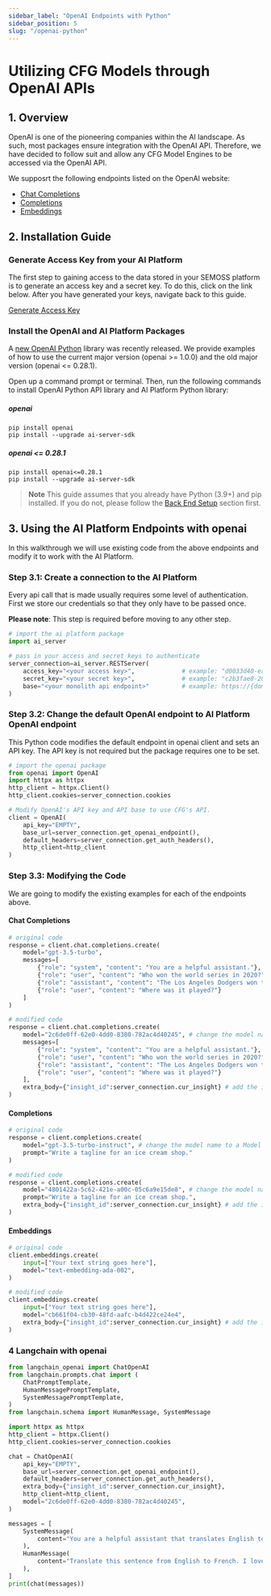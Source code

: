 ```yaml
---
sidebar_label: "OpenAI Endpoints with Python"
sidebar_position: 5
slug: "/openai-python"
---
```


# Utilizing CFG Models through OpenAI APIs

## 1. Overview

OpenAI is one of the pioneering companies within the AI landscape. As such, most packages ensure integration with the OpenAI API. Therefore, we have decided to follow suit and allow any CFG Model Engines to be accessed via the OpenAI API.

We supposrt the following endpoints listed on the OpenAI website:

- [Chat Completions](https://platform.openai.com/docs/guides/text-generation/chat-completions-api)
- [Completions](https://platform.openai.com/docs/guides/text-generation/completions-api)
- [Embeddings](https://platform.openai.com/docs/guides/embeddings/what-are-embeddings)

## 2. Installation Guide

### Generate Access Key from your AI Platform

The first step to gaining access to the data stored in your SEMOSS platform is to generate an access key and a secret key. To do this, click on the link below. After you have generated your keys, navigate back to this guide.

[Generate Access Key](./Connecting%20to%20CFG%20AI.md#generating-access-and-secret-keys)

### Install the OpenAI and AI Platform Packages

A [new OpenAI Python](https://github.com/openai/openai-python/discussions/742) library was recently released. We provide examples of how to use the current major version (openai >= 1.0.0) and the old major version (openai \<= 0.28.1).

Open up a command prompt or terminal.
Then, run the following commands to install OpenAI Python API library and AI Platform Python library:

##### openai

```
pip install openai
pip install --upgrade ai-server-sdk
```

##### openai \<= 0.28.1

```
pip install openai<=0.28.1
pip install --upgrade ai-server-sdk
```

> **Note**
> This guide assumes that you already have Python (3.9+) and pip installed. If you do not, please follow the [Back End Setup](../../Advanced%20Installation/Local%20BE%20Install%20Guide.md) section first.

## 3. Using the AI Platform Endpoints with openai

In this walkthrough we will use existing code from the above endpoints and modify it to work with the AI Platform.

### Step 3.1: **Create a connection to the AI Platform**

Every api call that is made usually requires some level of authentication. First we store our credentials so that they only have to be passed once.

**Please note**: This step is required before moving to any other step.

```python
# import the ai platform package
import ai_server

# pass in your access and secret keys to authenticate
server_connection=ai_server.RESTServer(
    access_key="<your access key>",             # example: "d0033d40-ea83-4083-96ce-17a01451f831"
    secret_key="<your secret key>",             # example: "c2b3fae8-20d1-458c-8565-30ae935c4dfb"
    base="<your monolith api endpoint>"         # example: https://{domain}/{direcotry/path segment}/Monolith/api
)
```

### Step 3.2: **Change the default OpenAI endpoint to AI Platform OpenAI endpoint**

This Python code modifies the default endpoint in openai client and sets an API key. The API key is not required but the package requires one to be set.

```python
# import the openai package
from openai import OpenAI
import httpx as httpx
http_client = httpx.Client()
http_client.cookies=server_connection.cookies

# Modify OpenAI's API key and API base to use CFG's API.
client = OpenAI(
    api_key="EMPTY",
    base_url=server_connection.get_openai_endpoint(),
    default_headers=server_connection.get_auth_headers(),
    http_client=http_client
)
```

### Step 3.3: **Modifying the Code**

We are going to modify the existing examples for each of the endpoints above.

#### Chat Completions

```python
# original code
response = client.chat.completions.create(
    model="gpt-3.5-turbo",
    messages=[
        {"role": "system", "content": "You are a helpful assistant."},
        {"role": "user", "content": "Who won the world series in 2020?"},
        {"role": "assistant", "content": "The Los Angeles Dodgers won the World Series in 2020."},
        {"role": "user", "content": "Where was it played?"}
    ]
)

# modified code
response = client.chat.completions.create(
    model="2c6de0ff-62e0-4dd0-8380-782ac4d40245", # change the model name to a Model Engine ID
    messages=[
        {"role": "system", "content": "You are a helpful assistant."},
        {"role": "user", "content": "Who won the world series in 2020?"},
        {"role": "assistant", "content": "The Los Angeles Dodgers won the World Series in 2020."},
        {"role": "user", "content": "Where was it played?"}
    ],
    extra_body={"insight_id":server_connection.cur_insight} # add the insight_id as an extra param
)
```

#### Completions

```python
# original code
response = client.completions.create(
    model="gpt-3.5-turbo-instruct", # change the model name to a Model Engine ID
    prompt="Write a tagline for an ice cream shop."
)

# modified code
response = client.completions.create(
    model="4801422a-5c62-421e-a00c-05c6a9e15de8", # change the model name to a Model Engine ID
    prompt="Write a tagline for an ice cream shop.",
    extra_body={"insight_id":server_connection.cur_insight} # add the insight_id as an extra param
)
```

#### Embeddings

```python
# original code
client.embeddings.create(
    input=["Your text string goes here"],
    model="text-embedding-ada-002",
)

# modified code
client.embeddings.create(
    input=["Your text string goes here"],
    model="cb661f04-cb30-48fd-aafc-b4d422ce24e4",
    extra_body={"insight_id":server_connection.cur_insight} # add the insight_id as an extra param
)
```

### 4 Langchain with openai

```python
from langchain_openai import ChatOpenAI
from langchain.prompts.chat import (
    ChatPromptTemplate,
    HumanMessagePromptTemplate,
    SystemMessagePromptTemplate,
)
from langchain.schema import HumanMessage, SystemMessage

import httpx as httpx
http_client = httpx.Client()
http_client.cookies=server_connection.cookies

chat = ChatOpenAI(
    api_key="EMPTY",
    base_url=server_connection.get_openai_endpoint(),
    default_headers=server_connection.get_auth_headers(),
    extra_body={"insight_id":server_connection.cur_insight},
    http_client=http_client,
    model="2c6de0ff-62e0-4dd0-8380-782ac4d40245",
)

messages = [
    SystemMessage(
        content="You are a helpful assistant that translates English to French."
    ),
    HumanMessage(
        content="Translate this sentence from English to French. I love programming."
    ),
]
print(chat(messages))
```
